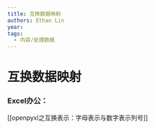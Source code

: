 ```yaml
---
title: 互换数据映射
authors: Ethan Lin
year:
tags:
  - 内容/处理数据 
---
```


# 互换数据映射






### Excel办公：

[[openpyxl之互换表示：字母表示与数字表示列号]]


